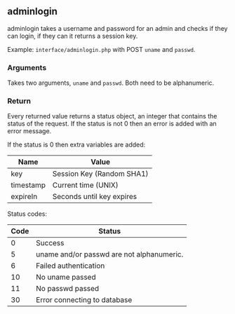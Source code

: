 ## adminlogin

adminlogin takes a username and password for an admin and checks if they can login, if they can it returns a session key.

Example: `interface/adminlogin.php` with POST `uname` and `passwd`.

### Arguments

Takes two arguments, `uname` and `passwd`.
Both need to be alphanumeric.

### Return

Every returned value returns a status object, an integer that contains the status of the request.
If the status is not 0 then an error is added with an error message.

If the status is 0 then extra variables are added:

Name | Value
---- | -----
key | Session Key (Random SHA1)
timestamp | Current time (UNIX)
expireIn | Seconds until key expires

Status codes:

Code | Status
---- | ------
0 | Success
5 | uname and/or passwd are not alphanumeric.
6 | Failed authentication
10 | No uname passed
11 | No passwd passed
30 | Error connecting to database
